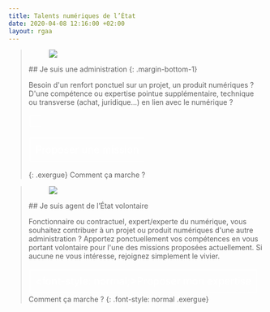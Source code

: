 ```yaml
---
title: Talents numériques de l’État
date: 2020-04-08 12:16:00 +02:00
layout: rgaa
---
```


<style>
         .button {
         background-color: none;
         border: 1px solid white;
         color: white;
         padding: 10px 10px;
         text-align: center;
         text-decoration: none;
         display: inline-block;
         font-size: 20px;
         margin: 4px 2px;
         cursor: pointer;
         }
      </style>

> <figure class='image-left' style='width: 4%;'><img src="/uploads/fleche-droite.png"/></figure>## Je suis une administration
> {: .margin-bottom-1}
> 
> <p class="normal">Besoin d'un renfort ponctuel sur un projet, un produit numériques ? D'une compétence ou expertise pointue supplémentaire, technique ou transverse (achat, juridique...) en lien avec le numérique ?<p> 
> 
><a href="https://sgmap.sphinxdeclic.com/d/s/b5osl9" class="button"><p class="normal">Proposer une mission<p></a>
{: .exergue}
Comment ça marche ?


> <figure class='image-left' style='width: 5%;'><img src="/uploads/fleche-droite.png"/></figure>## Je suis agent de l’État volontaire
> 
> Fonctionnaire ou contractuel, expert/experte du numérique, vous souhaitez contribuer à un projet ou produit numériques d'une autre administration ? Apportez ponctuellement vos compétences en vous portant volontaire pour l'une des missions proposées actuellement.
> Si aucune ne vous intéresse, rejoignez simplement le vivier.
> 
> <a href="https://sgmap.sphinxdeclic.com/d/s/b5osl9" class="button"><font-style: normal;>Proposer mon expertise</h3></a>
> <br> 
> Comment ça marche ?
{: .font-style: normal .exergue}
